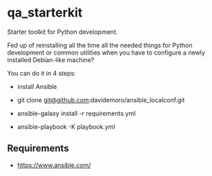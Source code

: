 qa_starterkit
=============

Starter toolkit for Python development.

Fed up of reinstalling all the time all the needed things
for Python development or common utilities when you have
to configure a newly installed Debian-like machine?

You can do it in 4 steps:

* install Ansible

* git clone git@github.com:davidemoro/ansible_localconf.git

* ansible-galaxy install -r requirements.yml

* ansible-playbook -K playbook.yml


Requirements
------------

* https://www.ansible.com/

